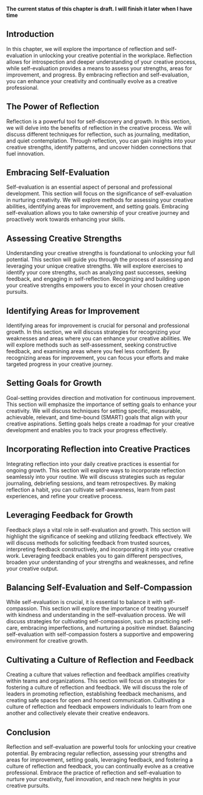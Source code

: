 **The current status of this chapter is draft. I will finish it later when I have time**

Introduction
------------

In this chapter, we will explore the importance of reflection and self-evaluation in unlocking your creative potential in the workplace. Reflection allows for introspection and deeper understanding of your creative process, while self-evaluation provides a means to assess your strengths, areas for improvement, and progress. By embracing reflection and self-evaluation, you can enhance your creativity and continually evolve as a creative professional.

The Power of Reflection
-----------------------

Reflection is a powerful tool for self-discovery and growth. In this section, we will delve into the benefits of reflection in the creative process. We will discuss different techniques for reflection, such as journaling, meditation, and quiet contemplation. Through reflection, you can gain insights into your creative strengths, identify patterns, and uncover hidden connections that fuel innovation.

Embracing Self-Evaluation
-------------------------

Self-evaluation is an essential aspect of personal and professional development. This section will focus on the significance of self-evaluation in nurturing creativity. We will explore methods for assessing your creative abilities, identifying areas for improvement, and setting goals. Embracing self-evaluation allows you to take ownership of your creative journey and proactively work towards enhancing your skills.

Assessing Creative Strengths
----------------------------

Understanding your creative strengths is foundational to unlocking your full potential. This section will guide you through the process of assessing and leveraging your unique creative strengths. We will explore exercises to identify your core strengths, such as analyzing past successes, seeking feedback, and engaging in self-reflection. Recognizing and building upon your creative strengths empowers you to excel in your chosen creative pursuits.

Identifying Areas for Improvement
---------------------------------

Identifying areas for improvement is crucial for personal and professional growth. In this section, we will discuss strategies for recognizing your weaknesses and areas where you can enhance your creative abilities. We will explore methods such as self-assessment, seeking constructive feedback, and examining areas where you feel less confident. By recognizing areas for improvement, you can focus your efforts and make targeted progress in your creative journey.

Setting Goals for Growth
------------------------

Goal-setting provides direction and motivation for continuous improvement. This section will emphasize the importance of setting goals to enhance your creativity. We will discuss techniques for setting specific, measurable, achievable, relevant, and time-bound (SMART) goals that align with your creative aspirations. Setting goals helps create a roadmap for your creative development and enables you to track your progress effectively.

Incorporating Reflection into Creative Practices
------------------------------------------------

Integrating reflection into your daily creative practices is essential for ongoing growth. This section will explore ways to incorporate reflection seamlessly into your routine. We will discuss strategies such as regular journaling, debriefing sessions, and team retrospectives. By making reflection a habit, you can cultivate self-awareness, learn from past experiences, and refine your creative process.

Leveraging Feedback for Growth
------------------------------

Feedback plays a vital role in self-evaluation and growth. This section will highlight the significance of seeking and utilizing feedback effectively. We will discuss methods for soliciting feedback from trusted sources, interpreting feedback constructively, and incorporating it into your creative work. Leveraging feedback enables you to gain different perspectives, broaden your understanding of your strengths and weaknesses, and refine your creative output.

Balancing Self-Evaluation and Self-Compassion
---------------------------------------------

While self-evaluation is crucial, it is essential to balance it with self-compassion. This section will explore the importance of treating yourself with kindness and understanding in the self-evaluation process. We will discuss strategies for cultivating self-compassion, such as practicing self-care, embracing imperfections, and nurturing a positive mindset. Balancing self-evaluation with self-compassion fosters a supportive and empowering environment for creative growth.

Cultivating a Culture of Reflection and Feedback
------------------------------------------------

Creating a culture that values reflection and feedback amplifies creativity within teams and organizations. This section will focus on strategies for fostering a culture of reflection and feedback. We will discuss the role of leaders in promoting reflection, establishing feedback mechanisms, and creating safe spaces for open and honest communication. Cultivating a culture of reflection and feedback empowers individuals to learn from one another and collectively elevate their creative endeavors.

Conclusion
----------

Reflection and self-evaluation are powerful tools for unlocking your creative potential. By embracing regular reflection, assessing your strengths and areas for improvement, setting goals, leveraging feedback, and fostering a culture of reflection and feedback, you can continually evolve as a creative professional. Embrace the practice of reflection and self-evaluation to nurture your creativity, fuel innovation, and reach new heights in your creative pursuits.

